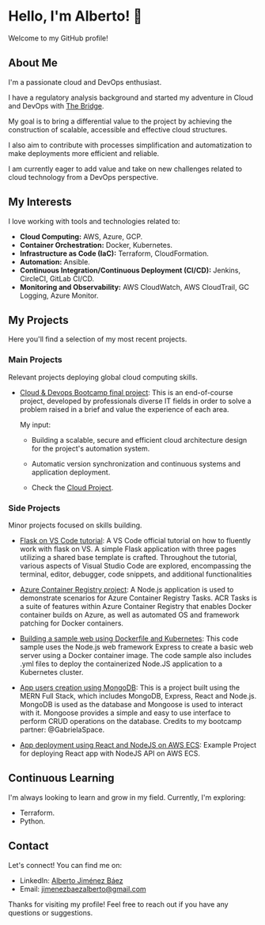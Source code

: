 # Hello, I'm Alberto! 👋

Welcome to my GitHub profile!

## About Me

I'm a passionate cloud and DevOps enthusiast. 

I have a regulatory analysis background and started my adventure in Cloud and DevOps with [The Bridge](https://www.thebridge.tech/?utm_medium=ppc&utm_source=adwords&utm_campaign=GA_The+Bridge_Marca&utm_term=the%20bridge%20bootcamp&hsa_kw=the%20bridge%20bootcamp&hsa_net=adwords&hsa_ver=3&hsa_cam=6496961935&hsa_ad=549241137266&hsa_acc=1272778203&hsa_src=g&hsa_grp=82036397030&hsa_mt=p&hsa_tgt=kwd-1287381892718&gclid=Cj0KCQjw06-oBhC6ARIsAGuzdw3wywTfvzIW39JlTTrYJZYpkwF0yUkijjEy_5Isn9yp4Dv70WAwjewaAu5zEALw_wcB).


My goal is to bring a differential value to the project by achieving the construction of scalable, accessible and effective cloud structures. 


I also aim to contribute with processes simplification and automatization to make deployments more efficient and reliable. 


I am currently eager to add value and take on new challenges related to cloud technology from a DevOps perspective.


## My Interests

I love working with tools and technologies related to:

- **Cloud Computing:** AWS, Azure, GCP.
- **Container Orchestration:** Docker, Kubernetes.
- **Infrastructure as Code (IaC):** Terraform, CloudFormation.
- **Automation:** Ansible.
- **Continuous Integration/Continuous Deployment (CI/CD):** Jenkins, CircleCI, GitLab CI/CD.
- **Monitoring and Observability:** AWS CloudWatch, AWS CloudTrail, GC Logging, Azure Monitor.

## My Projects

Here you'll find a selection of my most recent projects.

### Main Projects

Relevant projects deploying global cloud computing skills.

- [Cloud & Devops Bootcamp final project](https://github.com/desafioteam1): This is an end-of-course project, developed by professionals diverse IT fields in order to solve a problem raised in a brief and value the experience of each area.

  My input:

  - Building a scalable, secure and efficient cloud architecture design for the project's automation system.

  - Automatic version synchronization and continuous systems and application deployment.
    
  - Check the [Cloud Project](https://github.com/AlbertoJBaez/Cloud-Input-Final-Project).
 

### Side Projects

Minor projects focused on skills building.

- [Flask on VS Code tutorial](https://github.com/AlbertoJBaez/python-sample-vscode-flask-tutorial): A VS Code official tutorial on how to fluently work with flask on VS. A simple Flask application with three pages utilizing a shared base template is crafted. Throughout the tutorial, various aspects of Visual Studio Code are explored, encompassing the terminal, editor, debugger, code snippets, and additional functionalities

- [Azure Container Registry project](https://github.com/AlbertoJBaez/acr-build-helloworld-node): A Node.js application is used to demonstrate scenarios for Azure Container Registry Tasks. ACR Tasks is a suite of features within Azure Container Registry that enables Docker container builds on Azure, as well as automated OS and framework patching for Docker containers.

- [Building a sample web using Dockerfile and Kubernetes](https://github.com/AlbertoJBaez/pipelines-javascript-docker): This code sample uses the Node.js web framework Express to create a basic web server using a Docker container image. The code sample also includes .yml files to deploy the containerized Node.JS application to a Kubernetes cluster.

- [App users creation using MongoDB](https://github.com/AlbertoJBaez/users-app): This is a project built using the MERN Full Stack, which includes MongoDB, Express, React and Node.js. MongoDB is used as the database and Mongoose is used to interact with it. Mongoose provides a simple and easy to use interface to perform CRUD operations on the database. Credits to my bootcamp partner: @GabrielaSpace.

- [App deployment using React and NodeJS on AWS ECS](https://github.com/AlbertoJBaez/react-nodejs-ecs): Example Project for deploying React app with NodeJS API on AWS ECS.



## Continuous Learning

I'm always looking to learn and grow in my field. Currently, I'm exploring:

- Terraform.
- Python.

<!--

I'm always looking to learn and grow in my field. Currently, I'm exploring:

- [Terraform]: Brief description of why you're interested and what you hope to learn.
- [Python]: Same as above.

-->


## Contact

Let's connect! You can find me on:

- LinkedIn: [Alberto Jiménez Báez](https://www.linkedin.com/in/albertojimenezbaez/)
- Email: [jimenezbaezalberto@gmail.com](mailto:jimenezbaezalberto@gmail.com)

Thanks for visiting my profile! Feel free to reach out if you have any questions or suggestions.




<!--

https://github.com/desafioteam1


**AlbertoJBaez/AlbertoJBaez** is a ✨ _special_ ✨ repository because its `README.md` (this file) appears on your GitHub profile.

Here are some ideas to get you started:

- 🔭 I’m currently working on ...
- 🌱 I’m currently learning ...
- 👯 I’m looking to collaborate on ...
- 🤔 I’m looking for help with ...
- 💬 Ask me about ...
- 📫 How to reach me: ...
- 😄 Pronouns: ...
- ⚡ Fun fact: ...

-->

